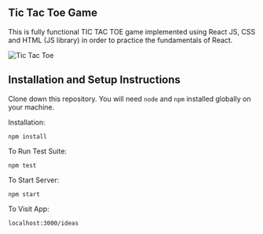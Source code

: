 ## Tic Tac Toe Game

This is fully functional TIC TAC TOE game implemented using React JS, CSS and HTML (JS library) in order to practice the fundamentals of React.

![Tic Tac Toe](https://github.com/KayVee78/tic-tac-toe-react-app/assets/90994452/d2b89fbb-aa46-4052-95ae-9088c3730290)


## Installation and Setup Instructions

Clone down this repository. You will need `node` and `npm` installed globally on your machine.  

Installation:

`npm install`  

To Run Test Suite:  

`npm test`  

To Start Server:

`npm start`  

To Visit App:

`localhost:3000/ideas`  
